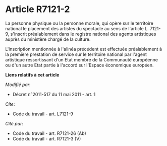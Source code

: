 # Article R7121-2

La personne physique ou la personne morale, qui opère sur le territoire national le placement des artistes du spectacle au
sens de l'article L. 7121-9, s'inscrit préalablement dans le registre national des agents artistiques auprès du ministère
chargé de la culture. 

L'inscription mentionnée à l'alinéa précédent est effectuée préalablement à la première prestation de service sur le
territoire national par l'agent artistique ressortissant d'un Etat membre de la Communauté européenne ou d'un autre Etat
partie à l'accord sur l'Espace économique européen.

**Liens relatifs à cet article**

_Modifié par_:

  - Décret n°2011-517 du 11 mai 2011 - art. 1

_Cite_:

  - Code du travail - art. L7121-9

_Cité par_:

  - Code du travail - art. R7121-26 (Ab)
  - Code du travail - art. R7121-3 (V)
